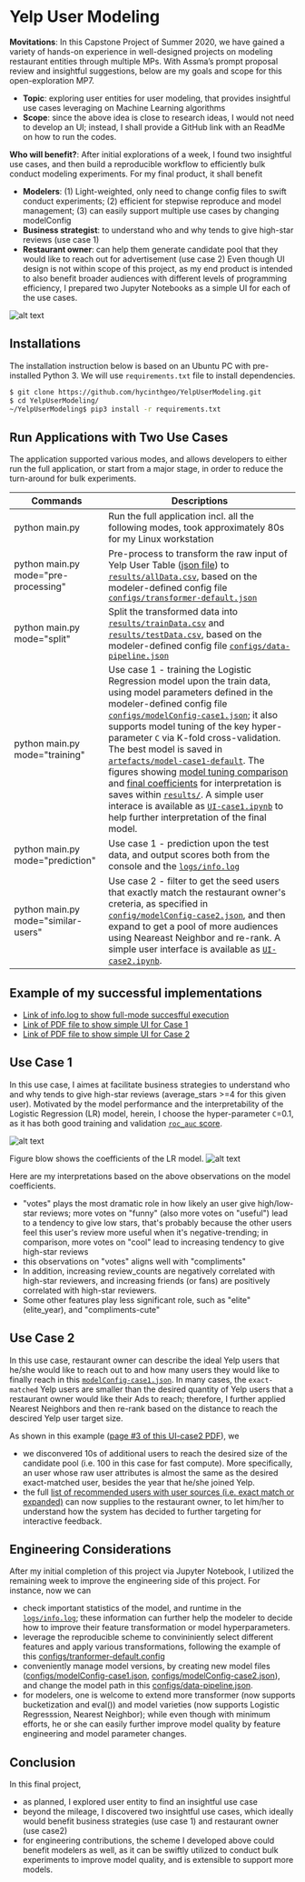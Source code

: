 # Yelp User Modeling 

**Movitations**: In this Capstone Project of Summer 2020, we have gained a variety of hands-on experience in well-designed projects on modeling restaurant entities through multiple MPs. With Assma’s prompt proposal review and insightful suggestions, below are my goals and scope for this open-exploration MP7. 
* **Topic**: exploring user entities for user modeling, that provides insightful use cases leveraging on Machine Learning algorithms
* **Scope**: since the above idea is close to research ideas, I would not need to develop an UI; instead, I shall provide a GitHub link with an ReadMe on how to run the codes. 

**Who will benefit?**: After initial explorations of a week, I found two insightful use cases, and then build a reproducible workflow to efficiently bulk conduct modeling experiments. For my final product, it shall benefit 
* **Modelers**: (1) Light-weighted, only need to change config files to swift conduct experiments; (2) efficient for stepwise reproduce and model management; (3) can easily support multiple use cases by changing modelConfig
* **Business strategist**: to understand who and why tends to give high-star reviews (use case 1)
* **Restaurant owner**: can help them generate candidate pool that they would like to reach out for advertisement (use case 2)
Even though UI design is not within scope of this project, as my end product is intended to also benefit broader audiences with different levels of programming efficiency, I prepared two Jupyter Notebooks as a simple UI for each of the use cases. 

![alt text](https://github.com/hycinthgeo/YelpUserModeling/blob/master/docs/overview.png?raw=true)


## Installations
The installation instruction below is based on an Ubuntu PC with pre-installed Python 3. We will use `requirements.txt` file to install dependencies.  
```sh
$ git clone https://github.com/hycinthgeo/YelpUserModeling.git
$ cd YelpUserModeling/
~/YelpUserModeling$ pip3 install -r requirements.txt
```

## Run Applications with Two Use Cases
The application supported various modes, and allows developers to either run the full application, or start from a major stage, in order to reduce the turn-around for bulk experiments. 

| Commands | Descriptions |
| ------------- | ------------- |
| python main.py  | Run the full application incl. all the following modes, took approximately 80s for my Linux workstation  |
| python main.py mode="pre-processing" | Pre-process to transform the raw input of Yelp User Table ([json file](https://github.com/hycinthgeo/YelpUserModeling/blob/master/yelp_dataset_challenge_academic_dataset/yelp_academic_dataset_user.json)) to [`results/allData.csv`](https://github.com/hycinthgeo/YelpUserModeling/blob/master/results/allData.csv), based on the modeler-defined config file [`configs/transformer-default.json`](https://github.com/hycinthgeo/YelpUserModeling/blob/master/configs/transformer-default.json)|
|python main.py mode="split"|Split the transformed data into [`results/trainData.csv`](https://github.com/hycinthgeo/YelpUserModeling/blob/master/results/trainData_MinMaxScaler.csv) and [`results/testData.csv`](https://github.com/hycinthgeo/YelpUserModeling/blob/master/results/testData_MinMaxScaler.csv), based on the modeler-defined config file [`configs/data-pipeline.json`](https://github.com/hycinthgeo/YelpUserModeling/blob/master/configs/data-pipeline.json)|
|python main.py mode="training"|Use case 1 - training the Logistic Regression model upon the train data, using model parameters defined in the modeler-defined config file [`configs/modelConfig-case1.json`](https://github.com/hycinthgeo/YelpUserModeling/blob/master/configs/modelConfig-case1-default.json); it also supports model tuning of the key hyper-parameter `C` via K-fold cross-validation. The best model is saved in [`artefacts/model-case1-default`](https://github.com/hycinthgeo/YelpUserModeling/blob/master/artefacts/model-case1-default). The figures showing [model tuning comparison](https://github.com/hycinthgeo/YelpUserModeling/blob/master/results/tuning-C-case1-default.png) and [final coefficients](https://github.com/hycinthgeo/YelpUserModeling/blob/master/results/coef-case1-default.png) for interpretation is saves within [`results/`](https://github.com/hycinthgeo/YelpUserModeling/tree/master/results). A simple user interace is available as [`UI-case1.ipynb`](https://github.com/hycinthgeo/YelpUserModeling/blob/master/UI-case1.ipynb) to help further interpretation of the final model. |
|python main.py mode="prediction"| Use case 1 - prediction upon the test data, and output scores both from the console and the [`logs/info.log`](https://github.com/hycinthgeo/YelpUserModeling/blob/master/logs/info.log)|
|python main.py mode="similar-users"| Use case 2 - filter to get the seed users that exactly match the restaurant owner's creteria, as specified in [`config/modelConfig-case2.json`](https://github.com/hycinthgeo/YelpUserModeling/blob/master/configs/modelConfig-case2-default.json), and then expand to get a pool of more audiences using Neareast Neighbor and re-rank. A simple user interface is available as [`UI-case2.ipynb`](https://github.com/hycinthgeo/YelpUserModeling/blob/master/UI-case2.ipynb).

## Example of my successful implementations
* [Link of info.log to show full-mode succesfful execution](https://github.com/hycinthgeo/YelpUserModeling/blob/master/logs/info.log)
* [Link of PDF file to show simple UI for Case 1](https://github.com/hycinthgeo/YelpUserModeling/blob/master/docs/UI-case1.pdf)
* [Link of PDF file to show simple UI for Case 2](https://github.com/hycinthgeo/YelpUserModeling/blob/master/docs/UI-case2.pdf)

## Use Case 1
In this use case, I aimes at facilitate business strategies to understand who and why tends to give high-star reviews (average_stars >=4 for this given user). Motivated by the model performance and the interpretability of the Logistic Regression (LR) model, herein, I choose the hyper-parameter `C`=0.1, as it has both good training and validation [`roc_auc` score](https://scikit-learn.org/stable/modules/generated/sklearn.metrics.roc_auc_score.html#sklearn.metrics.roc_auc_score).

![alt text](https://github.com/hycinthgeo/YelpUserModeling/blob/master/results/tuning-C-case1-default.png?raw=true)

Figure blow shows the coefficients of the LR model.
![alt text](https://github.com/hycinthgeo/YelpUserModeling/blob/master/results/coef-case1-default.png?raw=true)

Here are my interpretations based on the above observations on the model coefficients. 
* "votes" plays the most dramatic role in how likely an user give high/low-star reviews; more votes on "funny" (also more votes on "useful") lead to a tendency to give low stars, that's probably because the other users feel this user's review more useful when it's negative-trending; in comparison, more votes on "cool" lead to increasing tendency to give high-star reviews
* this observations on "votes" aligns well with "compliments"
* In addition, increasing review_counts are negatively correlated with high-star reviewers, and increasing friends (or fans) are positively correlated with high-star reviewers.
* Some other features play less significant role, such as "elite" (elite_year), and "compliments-cute"

## Use Case 2
In this use case, restaurant owner can describe the ideal Yelp users that he/she would like to reach out to and how many users they would like to finally reach in this [`modelConfig-case1.json`](https://github.com/hycinthgeo/YelpUserModeling/blob/master/configs/modelConfig-case2-default.json). In many cases, the `exact-matched` Yelp users are smaller than the desired quantity of Yelp users that a restaurant owner would like their Ads to reach; therefore, I further applied Nearest Neighbors and then re-rank based on the distance to reach the descired Yelp user target size. 

As shown in this example ([page #3 of this UI-case2 PDF](https://github.com/hycinthgeo/YelpUserModeling/blob/master/docs/UI-case2.pdf)), we 

* we disconvered 10s of additional users to reach the desired size of the candidate pool (i.e. 100 in this case for fast compute). More specifically, an user whose raw user attributes is almost the same as the desired exact-matched user, besides the year that he/she joined Yelp. 
* the full [list of recommended users with user sources (i.e. exact match or expanded)](https://github.com/hycinthgeo/YelpUserModeling/blob/master/results/recommended_user_list.csv) can now supplies to the restaurant owner, to let him/her to understand how the system has decided to further targeting for interactive feedback. 

## Engineering Considerations 
After my initial completion of this project via Jupyter Notebook, I utilized the remaining week to improve the engineering side of this project. 
For instance, now we can 
* check important statistics of the model, and runtime in the [`logs/info.log`](https://github.com/hycinthgeo/YelpUserModeling/blob/master/logs/info.log); these information can further help the modeler to decide how to improve their feature transformation or model hyperparameters. 
* leverage the reproducible scheme to convininiently select different features and apply various transformations, following the example of this [configs/tranformer-default.config](https://github.com/hycinthgeo/YelpUserModeling/blob/master/configs/transformer-default.json)
* conveniently manage model versions, by creating new model files ([configs/modelConfig-case1.json](https://github.com/hycinthgeo/YelpUserModeling/blob/master/configs/modelConfig-case1-default.json), [configs/modelConfig-case2.json](https://github.com/hycinthgeo/YelpUserModeling/blob/master/configs/modelConfig-case2-default.json)), and change the model path in this [configs/data-pipeline.json](https://github.com/hycinthgeo/YelpUserModeling/blob/master/configs/data-pipeline.json). 
* for modelers, one is welcome to extend more transformer (now supports bucketization and eval()) and model varieties (now supports Logistic Regresssion, Nearest Neighbor); while even though with minimum efforts, he or she can easily further improve model quality by feature engineering and model parameter changes.  

## Conclusion
In this final project, 
* as planned, I explored user entity to find an insightful use case 
* beyond the mileage, I discovered two insightful use cases, which ideally would benefit business strategies (use case 1) and restaurant owner (use case2) 
* for engineering contributions, the scheme I developed above could benefit modelers as well, as it can be swiftly utilized to conduct bulk experiments to improve model quality, and is extensible to support more models. 
